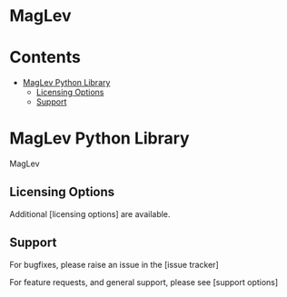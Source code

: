 
MagLev
======

Contents
========

* [MagLev Python Library](#maglev-python-library)
	* [Licensing Options](#licensing-options)
	* [Support](#support)

# MagLev Python Library


MagLev
## Licensing Options


Additional [licensing options] are available. 
## Support


For bugfixes, please raise an issue in the [issue tracker]

For feature requests, and general support, please see [support options]